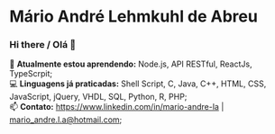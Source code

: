 # Mário André Lehmkuhl de Abreu

### Hi there / Olá 👋

🌱 <b>Atualmente estou aprendendo:</b> Node.js, API RESTful, ReactJs, TypeScrpit;
<br>
💻 <b>Linguagens já praticadas:</b> Shell Script, C, Java, C++, HTML, CSS, JavaScript, jQuery, VHDL, SQL, Python, R, PHP;
<br>
📫 <b>Contato:</b> https://www.linkedin.com/in/mario-andre-la | mario_andre.l.a@hotmail.com;

<!--
**marioandre01/marioandre01** is a ✨ _special_ ✨ repository because its `README.md` (this file) appears on your GitHub profile.

Here are some ideas to get you started:

- 🔭 I’m currently working on ...
- 🌱 I’m currently learning ...
- 👯 I’m looking to collaborate on ...
- 🤔 I’m looking for help with ...
- 💬 Ask me about ...
- 📫 How to reach me: ...
- 😄 Pronouns: ...
- ⚡ Fun fact: ...
- 🎓
-->
